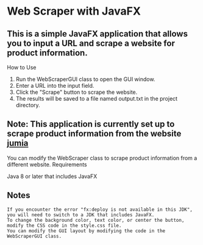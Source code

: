 # Web Scraper with JavaFX

## This is a simple JavaFX application that allows you to input a URL and scrape a website for product information.
How to Use

1. Run the WebScraperGUI class to open the GUI window.
2. Enter a URL into the input field.
3. Click the "Scrape" button to scrape the website.
4. The results will be saved to a file named output.txt in the project directory.

## Note: This application is currently set up to scrape product information from the website [jumia](https://www.jumia.com.tn/ordinateurs-tablettes-ordinateurs-portables-traditionnels/)
You can modify the WebScraper class to scrape product information from a different website.
Requirements

Java 8 or later that includes JavaFX

## Notes

    If you encounter the error "fx:deploy is not available in this JDK", you will need to switch to a JDK that includes JavaFX.
    To change the background color, text color, or center the button, modify the CSS code in the style.css file.
    You can modify the GUI layout by modifying the code in the WebScraperGUI class.
